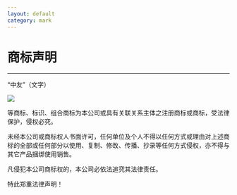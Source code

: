 ```yaml
---
layout: default
category: mark
---
```


# 商标声明
---

“中友”（文字）

![](http://dasndt.com/ossimg/20200324121501.png)

等商标、标识、组合商标为本公司或具有关联关系主体之注册商标或商标，受法律保护，侵权必究。

未经本公司或商标权人书面许可，任何单位及个人不得以任何方式或理由对上述商标的全部或任何部分以使用、复制、修改、传播、抄录等任何方式侵权，亦不得与其它产品捆绑使用销售。

凡侵犯本公司商标权的，本公司必依法追究其法律责任。

特此郑重法律声明！